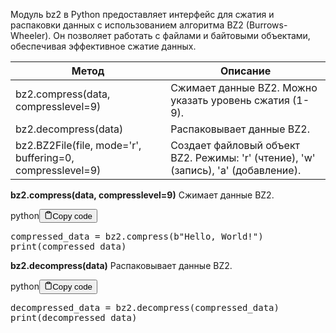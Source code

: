 <p>Модуль bz2 в Python предоставляет интерфейс для сжатия и распаковки данных
с использованием алгоритма BZ2 (Burrows-Wheeler).
Он позволяет работать с файлами и байтовыми объектами, обеспечивая эффективное сжатие данных.</p>
<table>
<thead>
<tr>
<th>Метод</th>
<th>Описание</th>
</tr>
</thead>
<tbody>
<tr>
<td>bz2.compress(data, compresslevel=9)</td>
<td>Сжимает данные BZ2. Можно указать уровень сжатия (1-9).</td>
</tr>
<tr>
<td>bz2.decompress(data)</td>
<td>Распаковывает данные BZ2.</td>
</tr>
<tr>
<td>bz2.BZ2File(file, mode='r', buffering=0, compresslevel=9)</td>
<td>Создает файловый объект BZ2. Режимы: 'r' (чтение), 'w' (запись), 'a' (добавление).</td>
</tr>
</tbody>
</table>
<p><strong>bz2.compress(data, compresslevel=9)</strong> Сжимает данные BZ2.</p>
<div class="code-element"><div class="lang-line"><text>python</text><button class="copy-button" id="code371b" onclick="copyCode(code371, code371b)"><svg stroke="currentColor" fill="none" stroke-width="2" viewBox="0 0 24 24" stroke-linecap="round" stroke-linejoin="round" class="h-4 w-4" height="1em" width="1em" xmlns="http://www.w3.org/2000/svg"><path d="M16 4h2a2 2 0 0 1 2 2v14a2 2 0 0 1-2 2H6a2 2 0 0 1-2-2V6a2 2 0 0 1 2-2h2"></path><rect x="8" y="2" width="8" height="4" rx="1" ry="1"></rect></svg><text>Copy code</text></button></div><div class="code" id="code371"><div class="highlight"><pre><span></span><span class="n">compressed_data</span> <span class="o">=</span> <span class="n">bz2</span><span class="o">.</span><span class="n">compress</span><span class="p">(</span><span class="sa">b</span><span class="s2">&quot;Hello, World!&quot;</span><span class="p">)</span>
<span class="nb">print</span><span class="p">(</span><span class="n">compressed_data</span><span class="p">)</span>
</pre></div></div></div>

<p><strong>bz2.decompress(data)</strong> Распаковывает данные BZ2.</p>
<div class="code-element"><div class="lang-line"><text>python</text><button class="copy-button" id="code372b" onclick="copyCode(code372, code372b)"><svg stroke="currentColor" fill="none" stroke-width="2" viewBox="0 0 24 24" stroke-linecap="round" stroke-linejoin="round" class="h-4 w-4" height="1em" width="1em" xmlns="http://www.w3.org/2000/svg"><path d="M16 4h2a2 2 0 0 1 2 2v14a2 2 0 0 1-2 2H6a2 2 0 0 1-2-2V6a2 2 0 0 1 2-2h2"></path><rect x="8" y="2" width="8" height="4" rx="1" ry="1"></rect></svg><text>Copy code</text></button></div><div class="code" id="code372"><div class="highlight"><pre><span></span><span class="n">decompressed_data</span> <span class="o">=</span> <span class="n">bz2</span><span class="o">.</span><span class="n">decompress</span><span class="p">(</span><span class="n">compressed_data</span><span class="p">)</span>
<span class="nb">print</span><span class="p">(</span><span class="n">decompressed_data</span><span class="p">)</span>
</pre></div></div></div>